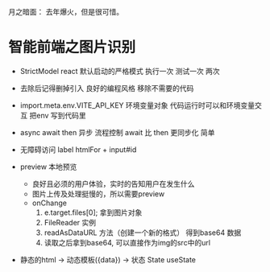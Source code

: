 月之暗面：
去年爆火，但是很可惜。

# 智能前端之图片识别


- StrictModel react 默认启动的严格模式
  执行一次 测试一次 两次
- 去除后记得删掉引入
  良好的编程风格
  移除不需要的代码 
- import.meta.env.VITE_API_KEY 环境变量对象
  代码运行时可以和环境变量交互
  把env 写到代码里
- async await 
  then
  异步
  流程控制
  await 比 then 更同步化 简单
- 无障碍访问
  label htmlFor + input#id
- preview 本地预览
  - 良好且必须的用户体验，实时的告知用户在发生什么
  - 图片上传及处理挺慢的，所以需要preview 
  - onChange
    1. e.target.files[0]; 拿到图片对象
    2. FileReader 实例
    3. readAsDataURL 方法（创建一个新的格式）  得到base64 数据
    4. 读取之后拿到base64, 可以直接作为img的src中的url

- 静态的html -> 动态模板({data})  -> 状态 State   useState 